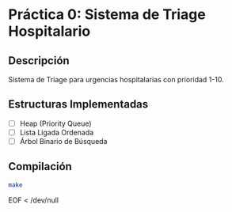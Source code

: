 # Práctica 0: Sistema de Triage Hospitalario

## Descripción
Sistema de Triage para urgencias hospitalarias con prioridad 1-10.

## Estructuras Implementadas
- [ ] Heap (Priority Queue)
- [ ] Lista Ligada Ordenada
- [ ] Árbol Binario de Búsqueda

## Compilación
```bash
make
```
EOF < /dev/null